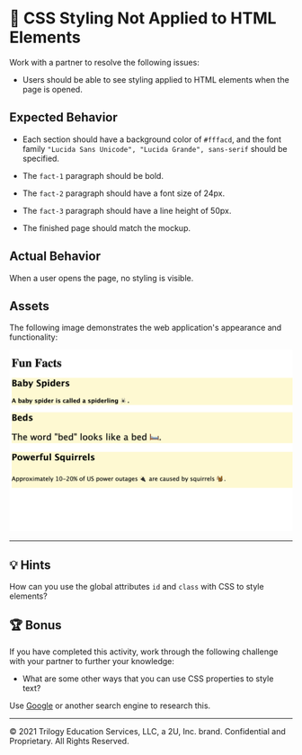 # 🐛 CSS Styling Not Applied to HTML Elements

Work with a partner to resolve the following issues:

- Users should be able to see styling applied to HTML elements when the page is opened.

## Expected Behavior

- Each section should have a background color of `#fffacd`, and the font family `"Lucida Sans Unicode", "Lucida Grande", sans-serif` should be specified.

- The `fact-1` paragraph should be bold.

- The `fact-2` paragraph should have a font size of 24px.

- The `fact-3` paragraph should have a line height of 50px.

- The finished page should match the mockup.

## Actual Behavior

When a user opens the page, no styling is visible.

## Assets

The following image demonstrates the web application's appearance and functionality:

![Beneath a heading labeled "Fun Facts," subheadings list  topics above paragraphs of different font sizes, all on yellow backgrounds.](./assets/image-1.png)

---

## 💡 Hints

How can you use the global attributes `id` and `class` with CSS to style elements?

## 🏆 Bonus

If you have completed this activity, work through the following challenge with your partner to further your knowledge:

- What are some other ways that you can use CSS properties to style text?

Use [Google](https://www.google.com) or another search engine to research this.

---

© 2021 Trilogy Education Services, LLC, a 2U, Inc. brand. Confidential and Proprietary. All Rights Reserved.
